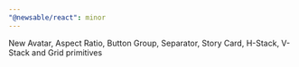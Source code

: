 ```yaml
---
"@newsable/react": minor
---
```


New Avatar, Aspect Ratio, Button Group, Separator, Story Card, H-Stack, V-Stack and Grid primitives
